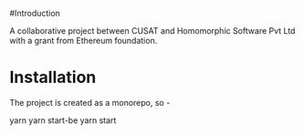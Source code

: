 #Introduction

A collaborative project between CUSAT and Homomorphic Software Pvt Ltd with a grant from Ethereum foundation.

# Installation

The project is created as a monorepo, so - 

yarn 
yarn start-be
yarn start
